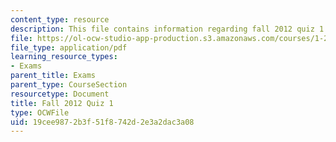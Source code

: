 ```yaml
---
content_type: resource
description: This file contains information regarding fall 2012 quiz 1.
file: https://ol-ocw-studio-app-production.s3.amazonaws.com/courses/1-264j-database-internet-and-systems-integration-technologies-fall-2013/19cee9872b3f51f8742d2e3a2dac3a08_MIT1_264JF13_F12_Q1.pdf
file_type: application/pdf
learning_resource_types:
- Exams
parent_title: Exams
parent_type: CourseSection
resourcetype: Document
title: Fall 2012 Quiz 1
type: OCWFile
uid: 19cee987-2b3f-51f8-742d-2e3a2dac3a08
---
```

